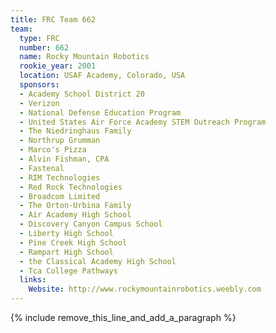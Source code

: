 ```yaml
---
title: FRC Team 662
team:
  type: FRC
  number: 662
  name: Rocky Mountain Robotics
  rookie_year: 2001
  location: USAF Academy, Colorado, USA
  sponsors:
  - Academy School District 20
  - Verizon
  - National Defense Education Program
  - United States Air Force Academy STEM Outreach Program
  - The Niedringhaus Family
  - Northrup Grumman
  - Marco's Pizza
  - Alvin Fishman, CPA
  - Fastenal
  - RIM Technologies
  - Red Rock Technologies
  - Broadcom Limited
  - The Orton-Urbina Family
  - Air Academy High School
  - Discovery Canyon Campus School
  - Liberty High School
  - Pine Creek High School
  - Rampart High School
  - the Classical Academy High School
  - Tca College Pathways
  links:
    Website: http://www.rockymountainrobotics.weebly.com
---
```


{% include remove_this_line_and_add_a_paragraph %}